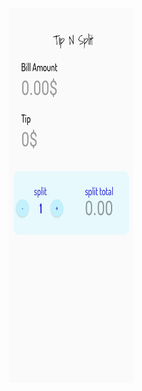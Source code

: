 
[//]: # (![alt text]&#40;screenshots/tip_n_split.jpg&#41;)
<img src="screenshots/tip_n_split.jpg" alt="ss" height="600" width="200"/>